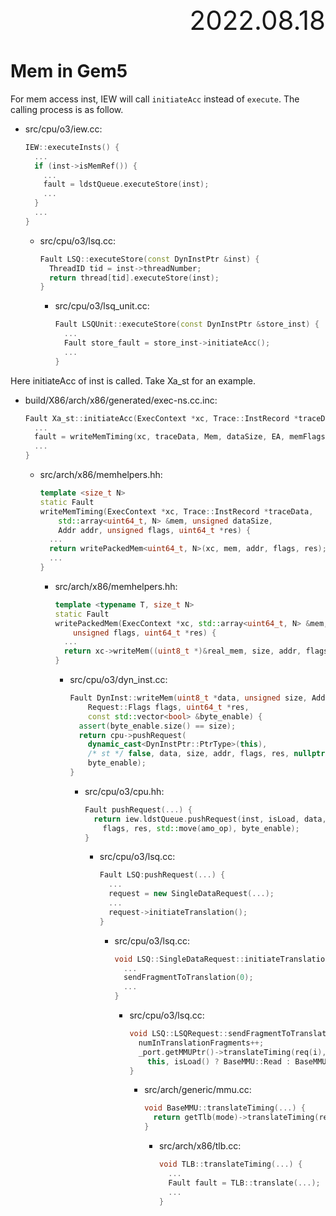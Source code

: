 <div style="text-align:right; font-size:3em;">2022.08.18</div>

# Mem in Gem5

For mem access inst, IEW will call `initiateAcc` instead of `execute`.
The calling process is as follow.

* src/cpu/o3/iew.cc:

  ```cpp
  IEW::executeInsts() {
    ...
    if (inst->isMemRef()) {
      ...
      fault = ldstQueue.executeStore(inst);
      ...
    }
    ...
  }
  ```

  * src/cpu/o3/lsq.cc:

    ```cpp
    Fault LSQ::executeStore(const DynInstPtr &inst) {
      ThreadID tid = inst->threadNumber;
      return thread[tid].executeStore(inst);
    }
    ```

    * src/cpu/o3/lsq_unit.cc:

      ```cpp
      Fault LSQUnit::executeStore(const DynInstPtr &store_inst) {
        ...
        Fault store_fault = store_inst->initiateAcc();
        ...
      }
      ```

Here initiateAcc of inst is called.
Take Xa_st for an example.

* build/X86/arch/x86/generated/exec-ns.cc.inc:

  ```cpp
  Fault Xa_st::initiateAcc(ExecContext *xc, Trace::InstRecord *traceData) const {
    ...
    fault = writeMemTiming(xc, traceData, Mem, dataSize, EA, memFlags, NULL);
    ...
  }
  ```

  * src/arch/x86/memhelpers.hh:

    ```cpp
    template <size_t N>
    static Fault
    writeMemTiming(ExecContext *xc, Trace::InstRecord *traceData,
        std::array<uint64_t, N> &mem, unsigned dataSize,
        Addr addr, unsigned flags, uint64_t *res) {
      ...
      return writePackedMem<uint64_t, N>(xc, mem, addr, flags, res);
      ...
    }
    ```

    * src/arch/x86/memhelpers.hh:

      ```cpp
      template <typename T, size_t N>
      static Fault
      writePackedMem(ExecContext *xc, std::array<uint64_t, N> &mem, Addr addr,
          unsigned flags, uint64_t *res) {
        ...
        return xc->writeMem((uint8_t *)&real_mem, size, addr, flags, res, byte_enable);
      }
      ```

      * src/cpu/o3/dyn_inst.cc:

        ```cpp
        Fault DynInst::writeMem(uint8_t *data, unsigned size, Addr addr,
            Request::Flags flags, uint64_t *res,
            const std::vector<bool> &byte_enable) {
          assert(byte_enable.size() == size);
          return cpu->pushRequest(
            dynamic_cast<DynInstPtr::PtrType>(this),
            /* st */ false, data, size, addr, flags, res, nullptr,
            byte_enable);
        }
        ```

        * src/cpu/o3/cpu.hh:

          ```cpp
          Fault pushRequest(...) {
            return iew.ldstQueue.pushRequest(inst, isLoad, data, size, addr,
              flags, res, std::move(amo_op), byte_enable);
          }
          ```

          * src/cpu/o3/lsq.cc:

            ```cpp
            Fault LSQ:pushRequest(...) {
              ...
              request = new SingleDataRequest(...);
              ...
              request->initiateTranslation();
            }
            ```

            * src/cpu/o3/lsq.cc:

              ```cpp
              void LSQ::SingleDataRequest::initiateTranslation() {
                ...
                sendFragmentToTranslation(0);
                ...
              }
              ```

              * src/cpu/o3/lsq.cc:

                ```cpp
                void LSQ::LSQRequest::sendFragmentToTranslation(int i) {
                  numInTranslationFragments++;
                  _port.getMMUPtr()->translateTiming(req(i), _inst->thread->getTC(),
                    this, isLoad() ? BaseMMU::Read : BaseMMU::Write);
                }
                ```

                * src/arch/generic/mmu.cc:

                  ```cpp
                  void BaseMMU::translateTiming(...) {
                    return getTlb(mode)->translateTiming(req, tc, translation, mode);
                  }
                  ```

                  * src/arch/x86/tlb.cc:

                    ```cpp
                    void TLB::translateTiming(...) {
                      ...
                      Fault fault = TLB::translate(...);
                      ...
                    }
                    ```

